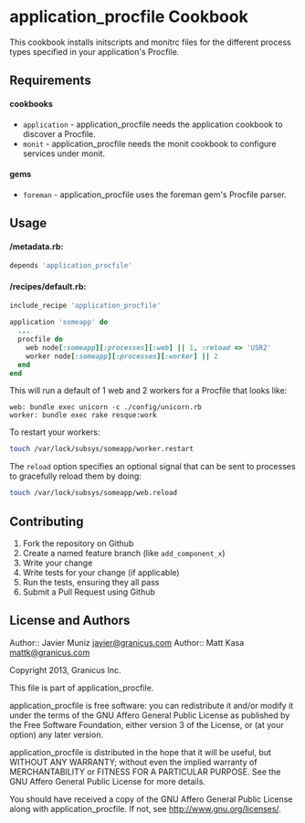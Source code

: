 application_procfile Cookbook
=============================
This cookbook installs initscripts and monitrc files for the different process types specified in your application's Procfile.

Requirements
------------
#### cookbooks
- `application` - application_procfile needs the application cookbook to discover a Procfile.
- `monit` - application_procfile needs the monit cookbook to configure services under monit.

#### gems
- `foreman` - application_procfile uses the foreman gem's Procfile parser.

Usage
-----
#### <cookbook>/metadata.rb:
```ruby
depends 'application_procfile'
```

#### <cookbook>/recipes/default.rb:
```ruby
include_recipe 'application_procfile'

application 'someapp' do
  ...
  procfile do
    web node[:someapp][:processes][:web] || 1, :reload => 'USR2'
    worker node[:someapp][:processes][:worker] || 2
  end
end
```

This will run a default of 1 web and 2 workers for a Procfile that looks like:

```
web: bundle exec unicorn -c ./config/unicorn.rb
worker: bundle exec rake resque:work
```

To restart your workers:

```bash
touch /var/lock/subsys/someapp/worker.restart
```

The `reload` option specifies an optional signal that can be sent to processes to gracefully reload them by doing:

```bash
touch /var/lock/subsys/someapp/web.reload
```

Contributing
------------
1. Fork the repository on Github
2. Create a named feature branch (like `add_component_x`)
3. Write your change
4. Write tests for your change (if applicable)
5. Run the tests, ensuring they all pass
6. Submit a Pull Request using Github

License and Authors
-------------------
Author:: Javier Muniz <javier@granicus.com>
Author:: Matt Kasa <mattk@granicus.com>

Copyright 2013, Granicus Inc.

This file is part of application_procfile.

application_procfile is free software: you can redistribute it and/or modify
it under the terms of the GNU Affero General Public License as published by
the Free Software Foundation, either version 3 of the License, or
(at your option) any later version.

application_procfile is distributed in the hope that it will be useful,
but WITHOUT ANY WARRANTY; without even the implied warranty of
MERCHANTABILITY or FITNESS FOR A PARTICULAR PURPOSE.  See the
GNU Affero General Public License for more details.

You should have received a copy of the GNU Affero General Public License
along with application_procfile.  If not, see <http://www.gnu.org/licenses/>.
